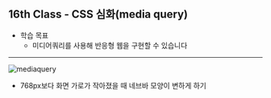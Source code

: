## 16th Class - CSS 심화(media query)

* 학습 목표
  * 미디어쿼리를 사용해 반응형 웹을 구현할 수 있습니다

<hr/>

![mediaquery](https://user-images.githubusercontent.com/55133871/121033865-8359b800-c7e7-11eb-8904-2795bedfdcad.png)

* 768px보다 화면 가로가 작아졌을 때 네브바 모양이 변하게 하기